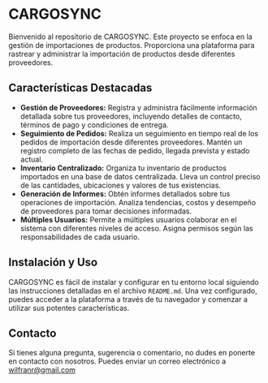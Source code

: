 <h1>CARGOSYNC</h1>

<p>Bienvenido al repositorio de CARGOSYNC. Este proyecto se enfoca en la gestión de importaciones de productos. Proporciona una plataforma para rastrear y administrar la importación de productos desde diferentes proveedores.</p>

<h2>Características Destacadas</h2>

<ul>
  <li><strong>Gestión de Proveedores:</strong> Registra y administra fácilmente información detallada sobre tus proveedores, incluyendo detalles de contacto, términos de pago y condiciones de entrega.</li>
  <li><strong>Seguimiento de Pedidos:</strong> Realiza un seguimiento en tiempo real de los pedidos de importación desde diferentes proveedores. Mantén un registro completo de las fechas de pedido, llegada prevista y estado actual.</li>
  <li><strong>Inventario Centralizado:</strong> Organiza tu inventario de productos importados en una base de datos centralizada. Lleva un control preciso de las cantidades, ubicaciones y valores de tus existencias.</li>
  <li><strong>Generación de Informes:</strong> Obtén informes detallados sobre tus operaciones de importación. Analiza tendencias, costos y desempeño de proveedores para tomar decisiones informadas.</li>
  <li><strong>Múltiples Usuarios:</strong> Permite a múltiples usuarios colaborar en el sistema con diferentes niveles de acceso. Asigna permisos según las responsabilidades de cada usuario.</li>
</ul>

<h2>Instalación y Uso</h2>

<p>CARGOSYNC es fácil de instalar y configurar en tu entorno local siguiendo las instrucciones detalladas en el archivo <code>README.md</code>. Una vez configurado, puedes acceder a la plataforma a través de tu navegador y comenzar a utilizar sus potentes características.</p>

<h2>Contacto</h2>

<p>Si tienes alguna pregunta, sugerencia o comentario, no dudes en ponerte en contacto con nosotros. Puedes enviar un correo electrónico a <a href="mailto:wilfranr@gmail.com">wilfranr@gmail.com</a>
